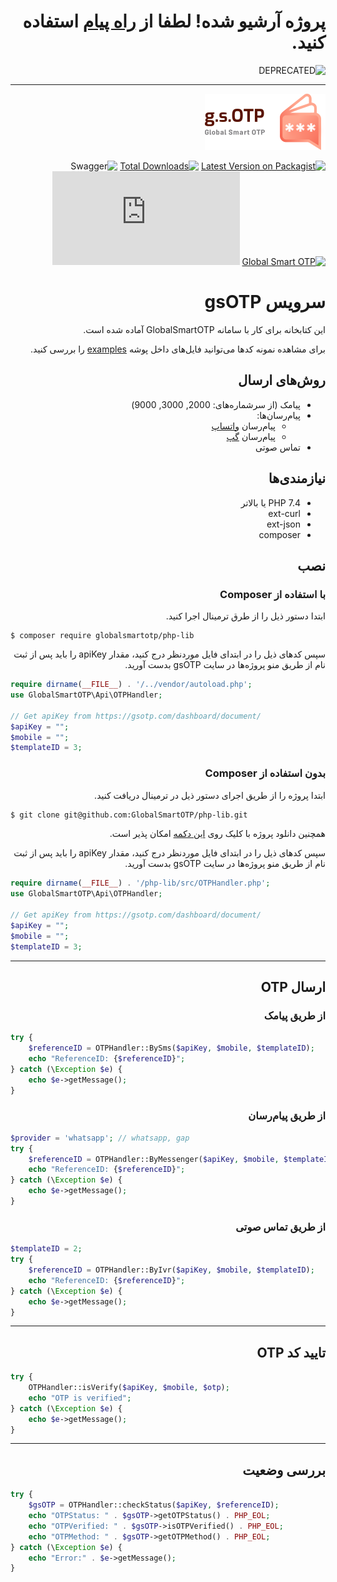 <div dir=rtl>

	
# پروژه آرشیو شده! لطفا از   [راه پیام](https://github.com/MessageWay/MessageWayPHP) استفاده کنید.	
![DEPRECATED][ico-deprecated]

[ico-deprecated]: https://img.shields.io/badge/-DEPRECATED-red?style=for-the-badge

	
</div>

------
	
	
<div dir=rtl>
	
	
![gsOTP](examples/assets/logo.png)


[![Latest Version on Packagist][ico-version]][link-packagist]
[![Total Downloads][ico-downloads]][link-downloads]
![Swagger][ico-swagger]
[![Global Smart OTP][ico-gsOTP]][link-gsOTP]
![🇬🇧](https://github.com/GlobalSmartOTP/php-lib/blob/main/README.md)

# سرویس gsOTP
این کتابخانه برای کار با سامانه GlobalSmartOTP آماده شده است.

برای مشاهده نمونه کدها می‌توانید فایل‌های داخل پوشه [examples](https://github.com/GlobalSmartOTP/php-lib/tree/main/examples) را بررسی کنید.

## روش‌های ارسال
- پیامک (از سرشماره‌های: 2000, 3000, 9000)
- پیام‌رسان‌ها:
  - پیام‌رسان [واتساپ](https://whatsapp.com)
  - پیام‌رسان [گپ](https://gap.im)
- تماس صوتی

## نیازمندی‌ها

- PHP 7.4 یا بالاتر
- ext-curl
- ext-json
- composer

## نصب

### با استفاده از Composer
ابتدا دستور ذیل را از طرق ترمینال اجرا کنید.
<div dir=ltr>

```shell
$ composer require globalsmartotp/php-lib
```

</div>

سپس کدهای ذیل را در ابتدای فایل موردنظر درج کنید، مقدار apiKey را باید پس از ثبت نام از طریق منو پروژه‌ها در سایت gsOTP بدست آورید. 
<div dir=ltr>

```php
require dirname(__FILE__) . '/../vendor/autoload.php';
use GlobalSmartOTP\Api\OTPHandler;

// Get apiKey from https://gsotp.com/dashboard/document/
$apiKey = "";
$mobile = "";
$templateID = 3;
```

</div>

### بدون استفاده از Composer
ابتدا پروژه را از طریق اجرای دستور ذیل در ترمینال دریافت کنید.

<div dir=ltr>

```sh
$ git clone git@github.com:GlobalSmartOTP/php-lib.git
```
</div>

همچنین دانلود پروژه با کلیک روی [این دکمه](https://github.com/GlobalSmartOTP/php-lib/archive/refs/heads/main.zip)  امکان پذیر است.

سپس کدهای ذیل را در ابتدای فایل موردنظر درج کنید، مقدار apiKey را باید پس از ثبت نام از طریق منو پروژه‌ها در سایت gsOTP بدست آورید.

<div dir=ltr>

```php
require dirname(__FILE__) . '/php-lib/src/OTPHandler.php';
use GlobalSmartOTP\Api\OTPHandler;

// Get apiKey from https://gsotp.com/dashboard/document/
$apiKey = "";
$mobile = "";
$templateID = 3;
```
</div>

----

## ارسال  OTP 

### از طریق پیامک

<div dir=ltr>

```php
try {
	$referenceID = OTPHandler::BySms($apiKey, $mobile, $templateID);
	echo "ReferenceID: {$referenceID}";
} catch (\Exception $e) {
	echo $e->getMessage();
}
```
</div>

### از طریق پیام‌رسان 

<div dir=ltr>

```php
$provider = 'whatsapp'; // whatsapp, gap
try {
	$referenceID = OTPHandler::ByMessenger($apiKey, $mobile, $templateID, 'whatsapp');
	echo "ReferenceID: {$referenceID}";
} catch (\Exception $e) {
	echo $e->getMessage();
}
```
</div>


### از طریق تماس صوتی

<div dir=ltr>

```php
$templateID = 2;
try {
	$referenceID = OTPHandler::ByIvr($apiKey, $mobile, $templateID);
	echo "ReferenceID: {$referenceID}";
} catch (\Exception $e) {
	echo $e->getMessage();
}
```

</div>


---
## تایید کد OTP 

<div dir=ltr>

```php
try {
	OTPHandler::isVerify($apiKey, $mobile, $otp);
	echo "OTP is verified";
} catch (\Exception $e) {
	echo $e->getMessage();
}
```
</div>

---
## بررسی وضعیت

<div dir=ltr>

```php
try {
	$gsOTP = OTPHandler::checkStatus($apiKey, $referenceID);
	echo "OTPStatus: " . $gsOTP->getOTPStatus() . PHP_EOL;
	echo "OTPVerified: " . $gsOTP->isOTPVerified() . PHP_EOL;
	echo "OTPMethod: " . $gsOTP->getOTPMethod() . PHP_EOL;
} catch (\Exception $e) {
	echo "Error:" . $e->getMessage();
}
```

</div>

</div>

[ico-version]: https://img.shields.io/packagist/v/globalsmartotp/php-lib.svg?style=for-the-badge
[ico-downloads]: https://img.shields.io/packagist/dt/globalsmartotp/php-lib.svg?style=for-the-badge
[ico-gsOTP]: https://img.shields.io/badge/-gsOTP.com-critical?link=https://gsotp.com&style=for-the-badge
[ico-swagger]: https://img.shields.io/swagger/valid/3.0?specUrl=https%3A%2F%2Fdoc.gsotp.com%2Fswagger.json&style=for-the-badge

[link-packagist]: https://packagist.org/packages/globalsmartotp/php-lib
[link-downloads]: https://packagist.org/packages/globalsmartotp/php-lib
[link-gsOTP]: https://gsotp.com/

